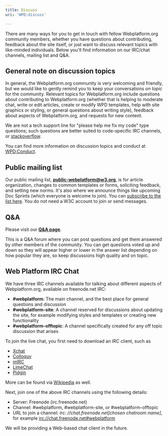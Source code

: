 ```yaml
---
title: Discuss
uri: 'WPD:discuss'

---
```

There are many ways for you to get in touch with fellow Webplatform.org community members, whether you have questions about contributing, feedback about the site itself, or just want to discuss relevant topics with like-minded individuals. Below you'll find information on our IRC/chat channels, mailing list and Q&A.

## <span>General note on discussion topics</span>

In general, the Webplatform.org community is very welcoming and friendly, but we would like to gently remind you to keep your conversations *on topic* for the community. Relevant topics for Webplatform.org include questions about contributing to Webplatform.org (whether that is helping to moderate chat, write or edit articles, create or modify WPD templates, help with site graphics or styling, or general questions about writing style), feedback about aspects of Webplatform.org, and requests for new content.

We are not a tech support line for "please help me fix my code" type questions; such questions are better suited to code-specific IRC channels, or [stackoverflow](http://www.stackoverflow.com).

You can find more information on discussion topics and conduct at [WPD:Conduct](/WPD:Conduct).

## <span>Public mailing list</span>

Our public mailing list, **<public-webplatform@w3.org>**, is for article organization, changes to common templates or forms, soliciting feedback, and setting new norms. It's also where we announce things like upcoming Doc Sprints (which everyone is welcome to join). You can [subscribe to the list here](http://lists.w3.org/Archives/Public/public-webplatform/). You do not need a W3C account to join or send messages.

## <span>Q&A</span>

Please visit our **[Q&A page](http://talk.webplatform.org/forums/)**.

This is a Q&A forum where you can post questions and get them answered by other members of the community. You can get questions voted up and down so they will appear higher or lower in the answer list depending on how popular they are, so keep discussions high quality and on topic.

## <span>Web Platform IRC Chat</span>

We have three IRC channels available for talking about different aspects of Webplatform.org, available on freenode.net IRC:

-   **\#webplatform**: The main channel, and the best place for general questions and discussion
-   **\#webplatform-site**: A channel reserved for discussions about updating the site, for example modifying styles and templates or creating new functionality
-   **\#webplatform-offtopic**: A channel specifically created for any off topic discussion that arises

To join the live chat, you first need to download an IRC client, such as

-   [Xchat](http://xchat.org/)
-   [Colloquy](http://colloquy.info/)
-   [mIRC](http://www.mirc.com/)
-   [LimeChat](http://limechat.net/mac/)
-   [Pidgin](http://pidgin.im/)

More can be found via [Wikipedia](http://en.wikipedia.org/wiki/Comparison_of_Internet_Relay_Chat_clients) as well.

Next, join one of the above IRC channels using the following details:

-   Server: Freenode (irc.freenode.net)
-   Channel: \#webplatform, \#webplatform-site, or \#webplatform-offtopic
-   URL to join a channel: *irc: //chat.freenode.net[chosen chatroom name]*, for example <irc://chat.freenode.net#webplatform>

We will be providing a Web-based chat client in the future.